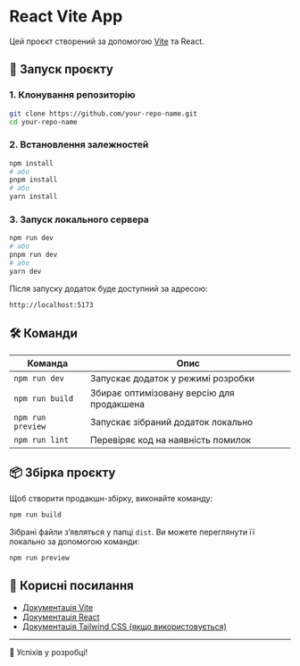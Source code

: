 # React Vite App

Цей проєкт створений за допомогою [Vite](https://vitejs.dev/) та React.

## 🚀 Запуск проєкту

### 1. Клонування репозиторію
```sh
git clone https://github.com/your-repo-name.git
cd your-repo-name
```

### 2. Встановлення залежностей
```sh
npm install
# або
pnpm install
# або
yarn install
```

### 3. Запуск локального сервера
```sh
npm run dev
# або
pnpm run dev
# або
yarn dev
```

Після запуску додаток буде доступний за адресою:
```
http://localhost:5173
```

## 🛠️ Команди

| Команда          | Опис                                     |
|-----------------|----------------------------------------|
| `npm run dev`   | Запускає додаток у режимі розробки    |
| `npm run build` | Збирає оптимізовану версію для продакшена |
| `npm run preview` | Запускає зібраний додаток локально |
| `npm run lint`  | Перевіряє код на наявність помилок   |

## 📦 Збірка проєкту
Щоб створити продакшн-збірку, виконайте команду:
```sh
npm run build
```

Зібрані файли з’являться у папці `dist`. Ви можете переглянути її локально за допомогою команди:
```sh
npm run preview
```

## 🔗 Корисні посилання
- [Документація Vite](https://vitejs.dev/)
- [Документація React](https://react.dev/)
- [Документація Tailwind CSS (якщо використовується)](https://tailwindcss.com/docs)

---

🎉 Успіхів у розробці!

